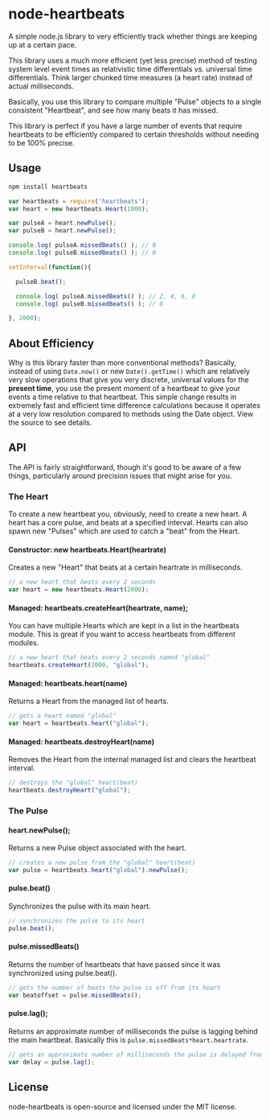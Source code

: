 # node-heartbeats

A simple node.js library to very efficiently track whether things are keeping up at a certain pace.

This library uses a much more efficient (yet less precise) method of testing system level event times as relativistic time differentials vs. universal time differentials. Think larger chunked time measures (a heart rate) instead of actual milliseconds.

Basically, you use this library to compare multiple "Pulse" objects to a single consistent "Heartbeat", and see how many beats it has missed.

This library is perfect if you have a large number of events that require heartbeats to be efficiently compared to certain thresholds without needing to be 100% precise.

## Usage

```bash
npm install heartbeats
```

```javascript
var heartbeats = require('heartbeats');
var heart = new heartbeats.Heart(1000);

var pulseA = heart.newPulse();
var pulseB = heart.newPulse();

console.log( pulseA.missedBeats() ); // 0
console.log( pulseB.missedBeats() ); // 0

setInterval(function(){

  pulseB.beat();

  console.log( pulseA.missedBeats() ); // 2, 4, 6, 8
  console.log( pulseB.missedBeats() ); // 0

}, 2000);
```


## About Efficiency

Why is this library faster than more conventional methods? Basically, instead of using `Date.now()` or new `Date().getTime()` which are relatively very slow operations that give you very discrete, universal values for the **present time**, you use the present moment of a heartbeat to give your events a time relative to that heartbeat. This simple change results in extremely fast and efficient time difference calculations because it operates at a very low resolution compared to methods using the Date object. View the source to see details.

## API

The API is fairly straightforward, though it's good to be aware of a few things, particularly around precision issues that might arise for you.

### The Heart
To create a new heartbeat you, obviously, need to create a new heart. A heart has a core pulse, and beats at a specified interval. Hearts can also spawn new "Pulses" which are used to catch a "beat" from the Heart.

#### Constructor: new heartbeats.Heart(heartrate)
Creates a new "Heart" that beats at a certain heartrate in milliseconds.
```javascript
// a new heart that beats every 2 seconds
var heart = new heartbeats.Heart(2000);
```

#### Managed: heartbeats.createHeart(heartrate, name);
You can have multiple Hearts which are kept in a list in the heartbeats module. This is great if you want to access heartbeats from different modules.
```javascript
// a new heart that beats every 2 seconds named "global"
heartbeats.createHeart(2000, "global");
```

#### Managed: heartbeats.heart(name)
Returns a Heart from the managed list of hearts.
```javascript
// gets a heart named "global"
var heart = heartbeats.heart("global");
```

#### Managed: heartbeats.destroyHeart(name)
Removes the Heart from the internal managed list and clears the heartbeat interval.
```javascript
// destroys the "global" heart(beat)
heartbeats.destroyHeart("global");
```


### The Pulse

#### heart.newPulse();
Returns a new Pulse object associated with the heart.
```javascript
// creates a new pulse from the "global" heart(beat)
var pulse = heartbeats.heart("global").newPulse();
```


#### pulse.beat()
Synchronizes the pulse with its main heart.
```javascript
// synchronizes the pulse to its heart
pulse.beat();
```

#### pulse.missedBeats()
Returns the number of heartbeats that have passed since it was synchronized using pulse.beat().
```javascript
// gets the number of beats the pulse is off from its heart
var beatoffset = pulse.missedBeats();
```

#### pulse.lag();
Returns an approximate number of milliseconds the pulse is lagging behind the main heartbeat. Basically this is `pulse.missedBeats*heart.heartrate`.
```javascript
// gets an approximate number of milliseconds the pulse is delayed from the heart
var delay = pulse.lag();
```

## License
node-heartbeats is open-source and licensed under the MIT license.

